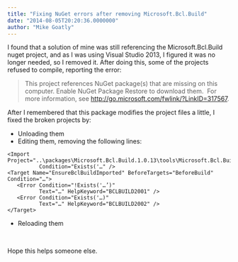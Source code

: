 ```yaml
---
title: "Fixing NuGet errors after removing Microsoft.Bcl.Build"
date: "2014-08-05T20:20:36.0000000"
author: "Mike Goatly"
---
```

I found that a solution of mine was still referencing the Microsoft\.Bcl\.Build nuget project\, and as I was using Visual Studio 2013\, I figured it was no longer needed\, so I removed it\. After doing this\, some of the projects refused to compile\, reporting the error:

> This project references NuGet package\(s\) that are missing on this computer\. Enable NuGet Package Restore to download them\.  For more information\, see [http://go\.microsoft\.com/fwlink/?LinkID=317567](http://go.microsoft.com/fwlink/?LinkID=317567)\.
> 
> 

After I remembered that this package modifies the project files a little\, I fixed the broken projects by:

- Unloading them  
- Editing them\, removing the following lines:

```
<Import Project="..\packages\Microsoft.Bcl.Build.1.0.13\tools\Microsoft.Bcl.Build.targets" 
          Condition="Exists('…" />
<Target Name="EnsureBclBuildImported" BeforeTargets="BeforeBuild" Condition="…">
   <Error Condition="!Exists('…’)"
          Text="…" HelpKeyword="BCLBUILD2001" />
   <Error Condition="Exists('…)" 
          Text="…" HelpKeyword="BCLBUILD2002" />
</Target>
```
- Reloading them

 

Hope this helps someone else\.

